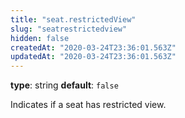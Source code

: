 ```yaml
---
title: "seat.restrictedView"
slug: "seatrestrictedview"
hidden: false
createdAt: "2020-03-24T23:36:01.563Z"
updatedAt: "2020-03-24T23:36:01.563Z"
---
```

**type**: string
**default**: `false`

Indicates if a seat has restricted view.
